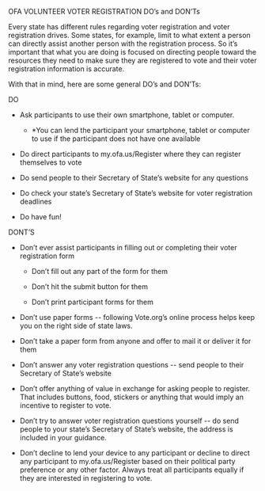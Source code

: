 OFA VOLUNTEER VOTER REGISTRATION DO’s and DON’Ts

Every state has different rules regarding voter registration and voter registration drives. Some states, for example, limit to what extent a person can directly assist another person with the registration process. So it’s important that what you are doing is focused on directing people toward the resources they need to make sure they are registered to vote and their voter registration information is accurate.  

With that in mind, here are some general DO’s and DON’Ts:

DO

* Ask participants to use their own smartphone, tablet or computer. 

    * *You can lend the participant your smartphone, tablet or computer to use if the participant does not have one available

* Do direct participants to my.ofa.us/Register where they can register themselves to vote

* Do send people to their Secretary of State’s website for any questions

* Do check your state’s Secretary of State’s website for voter registration deadlines

* Do have fun!

DONT’S

* Don’t ever assist participants in filling out or completing their voter registration form 

    * Don’t fill out any part of the form for them

    * Don’t hit the submit button for them

    * Don’t print participant forms for them

* Don’t use paper forms -- following Vote.org’s online process helps keep you on the right side of state laws.

* Don’t take a paper form from anyone and offer to mail it or deliver it for them

* Don’t answer any voter registration questions -- send people to their Secretary of State’s website

* Don’t offer anything of value in exchange for asking people to register. That includes buttons, food, stickers or anything that would imply an incentive to register to vote.

* Don’t try to answer voter registration questions yourself -- do send people to your state’s Secretary of State’s website, the address is included in your guidance.

* Don’t decline to lend your device to any participant or decline to direct any participant to my.ofa.us/Register based on their political party preference or any other factor. Always treat all participants equally if they are interested in registering to vote.

